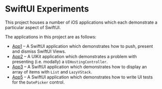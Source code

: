# SwiftUI Experiments

This project houses a number of iOS applications which each demonstrate a particular aspect of SwiftUI.

The applications in this project are as follows:

* [App1](App1) – A SwiftUI application which demonstrates how to push, present and dismiss SwiftUI Views.
* [App2](App2) – A UIKit application which demonstrates a problem with presenting (i.e. modally) a `UIHostingController`.
* [App3](App3) – A SwiftUI application which demonstrates how to display an array of items with `List` and `LazyVStack`.
* [App5](App5) – A SwiftUI application which demonstrates how to write UI tests for the `DatePicker` control.

